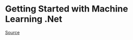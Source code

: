 # Getting Started with Machine Learning .Net

[Source](https://blogs.msdn.microsoft.com/uk_faculty_connection/2018/06/22/machine-learning-using-ml-net-and-its-integration-into-asp-net-core-web-application/)
